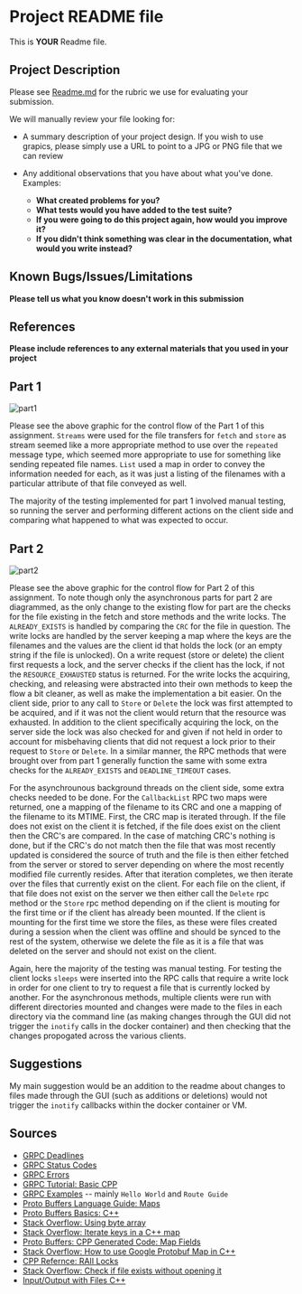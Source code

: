
# Project README file

This is **YOUR** Readme file.

## Project Description

Please see [Readme.md](Readme.md) for the rubric we use for evaluating your submission.

We will manually review your file looking for:

- A summary description of your project design.  If you wish to use grapics, please simply use a URL to point to a JPG or PNG file that we can review

- Any additional observations that you have about what you've done. Examples:
	- __What created problems for you?__
	- __What tests would you have added to the test suite?__
	- __If you were going to do this project again, how would you improve it?__
	- __If you didn't think something was clear in the documentation, what would you write instead?__

## Known Bugs/Issues/Limitations

__Please tell us what you know doesn't work in this submission__

## References

__Please include references to any external materials that you used in your project__

## Part 1
![part1](https://omscs6200-jmaguire.s3.amazonaws.com/pr4_part1.png)

Please see the above graphic for the control flow of the Part 1 of this assignment. `Streams` were used for the file transfers
for `fetch` and `store` as stream seemed like a more appropriate method to use over the `repeated` message type, which seemed
more appropriate to use for something like sending repeated file names. `List` used a map in order to convey the
information needed for each, as it was just a listing of the filenames with a particular attribute of that file conveyed as well.

The majority of the testing implemented for part 1 involved manual testing, so running the server and performing different actions
on the client side and comparing what happened to what was expected to occur.

## Part 2

![part2](https://omscs6200-jmaguire.s3.amazonaws.com/pr4_part2.png)

Please see the above graphic for the control flow for Part 2 of this assignment. To note though only the asynchronous parts
for part 2 are diagrammed, as the only change to the existing flow for part are the checks for the file existing in the 
fetch and store methods and the write locks. The `ALREADY_EXISTS` is handled by comparing the `CRC` for the file in question. 
The write locks are handled by the server keeping a map where the keys are the filenames and the values are the client id
that holds the lock (or an empty string if the file is unlocked). On a write request (store or delete) the client first
requests a lock, and the server checks if the client has the lock, if not the `RESOURCE_EXHAUSTED` status is returned.
For the write locks the acquiring, checking, and releasing were abstracted into their own methods to keep the flow a bit cleaner,
as well as make the implementation a bit easier. On the client side, prior to any call to `Store` or `Delete` the lock was 
first attempted to be acquired, and if it was not the client would return that the resource was exhausted. In addition to 
the client specifically acquiring the lock, on the server side the lock was also checked for and given if not held in 
order to account for misbehaving clients that did not request a lock prior to their request to `Store` or `Delete`. In a 
similar manner, the RPC methods that were brought over from part 1 generally function the same with some extra checks for 
the `ALREADY_EXISTS` and `DEADLINE_TIMEOUT` cases.

For the asynchrounous background threads on the client side, some extra checks needed to be done. For the `CallbackList` RPC
two maps were returned, one a mapping of the filename to its CRC and one a mapping of the filename to its MTIME. First, the 
CRC map is iterated through. If the file does not exist on the client it is fetched, if the file does exist on the client
then the CRC's are compared. In the case of matching CRC's nothing is done, but if the CRC's do not match then the file
that was most recently updated is considered the source of truth and the file is then either fetched from the server
or stored to server depending on where the most recently modified file currently resides. After that iteration completes, we
then iterate over the files that currently exist on the client. For each file on the client, if that file does not exist on the
server we then either call the `Delete` rpc method or the `Store` rpc method depending on if the client is mouting for the first time
or if the client has already been mounted. If the client is mounting for the first time we store the files, as these were files
created during a session when the client was offline and should be synced to the rest of the system, otherwise we delete the file
as it is a file that was deleted on the server and should not exist on the client.

Again, here the majority of the testing was manual testing. For testing the client locks `sleeps` were inserted into the 
RPC calls that require a write lock in order for one client to try to request a file that is currently locked by another.
For the asynchronous methods, multiple clients were run with different directories mounted and changes were made to the
files in each directory via the command line (as making changes through the GUI did not trigger the `inotify` calls in the
docker container) and then checking that the changes propogated across the various clients.

## Suggestions
My main suggestion would be an addition to the readme about changes to files made through the GUI (such as additions or deletions)
would not trigger the `inotify` callbacks within the docker container or VM.

## Sources
- [GRPC Deadlines](https://grpc.io/blog/deadlines/)
- [GRPC Status Codes](https://github.com/grpc/grpc/blob/master/doc/statuscodes.md)
- [GRPC Errors](http://avi.im/grpc-errors/#c)
- [GRPC Tutorial: Basic CPP](https://grpc.io/docs/tutorials/basic/cpp/)
- [GRPC Examples](https://github.com/grpc/grpc/tree/master/examples/cpp) -- mainly `Hello World` and `Route Guide`
- [Proto Buffers Language Guide: Maps](https://developers.google.com/protocol-buffers/docs/proto3#maps)
- [Proto Buffers Basics: C++](https://developers.google.com/protocol-buffers/docs/cpptutorial)
- [Stack Overflow: Using byte array](https://stackoverflow.com/questions/44926791/using-byte-array-cpp-in-grpc)
- [Stack Overflow: Iterate keys in a C++ map](https://stackoverflow.com/questions/1443793/iterate-keys-in-a-c-map/1443798)
- [Proto Buffers: CPP Generated Code: Map Fields](https://developers.google.com/protocol-buffers/docs/reference/cpp-generated#map-fields)
- [Stack Overflow: How to use Google Protobuf Map in C++](https://stackoverflow.com/questions/30622258/how-to-use-google-protobuf-map-in-c)
- [CPP Refernce: RAII Locks](https://en.cppreference.com/w/cpp/language/raii)
- [Stack Overflow: Check if file exists without opening it](https://stackoverflow.com/questions/18100391/check-if-a-file-exists-without-opening-it)
- [Input/Output with Files C++](http://www.cplusplus.com/doc/tutorial/files/)
